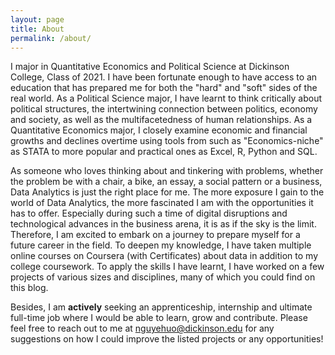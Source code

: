 ```yaml
---
layout: page
title: About
permalink: /about/
---
```


I major in Quantitative Economics and Political Science at Dickinson College, Class of 2021. I have been fortunate enough to have access to an education that has prepared me for both the "hard" and "soft" sides of the real world. As a Political Science major, I have learnt to think critically about political structures, the intertwining connection between politics, economy and society, as well as the multifacetedness of human relationships. As a Quantitative Economics major, I closely examine economic and financial growths and declines overtime using tools from such as "Economics-niche" as STATA to more popular and practical ones as Excel, R, Python and SQL.

As someone who loves thinking about and tinkering with problems, whether the problem be with a chair, a bike, an essay, a social pattern or a business, Data Analytics is just the right place for me. The more exposure I gain to the world of Data Analytics, the more fascinated I am with the opportunities it has to offer. Especially during such a time of digital disruptions and technological advances in the business arena, it is as if the sky is the limit. Therefore, I am excited to embark on a journey to prepare myself for a future career in the field. To deepen my knowledge, I have taken multiple online courses on Coursera (with Certificates) about data in addition to my college coursework. To apply the skills I have learnt, I have worked on a few projects of various sizes and disciplines, many of which you could find on this blog.

Besides, I am **actively** seeking an apprenticeship, internship and ultimate full-time job where I would be able to learn, grow and contribute. Please feel free to reach out to me at nguyehuo@dickinson.edu for any suggestions on how I could improve the listed projects or any opportunities!
